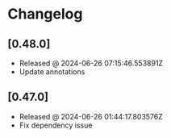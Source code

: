 # Changelog

## [0.48.0]

- Released @ 2024-06-26 07:15:46.553891Z
- Update annotations

## [0.47.0]

- Released @ 2024-06-26 01:44:17.803576Z
- Fix dependency issue
